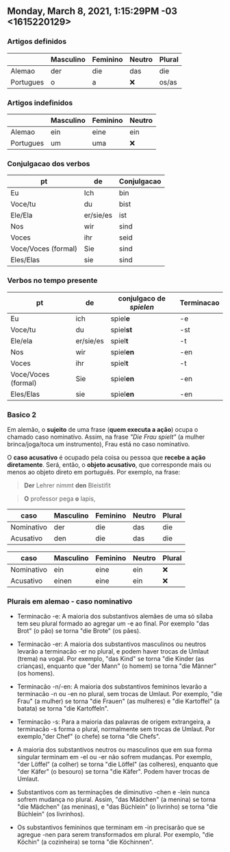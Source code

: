 ## Monday, March 8, 2021, 1:15:29PM -03 <1615220129>

### Artigos definidos

| | Masculino | Feminino | Neutro | Plural
| --- | --- | --- | --- | ---|
| Alemao | der |die | das | die |
| Portugues | o | a | :x: | os/as |

### Artigos indefinidos

| | Masculino | Feminino | Neutro |
| --- | --- | --- | --- |
| Alemao | ein | eine | ein |
| Portugues | um | uma | :x: |

### Conjulgacao dos verbos

| pt | de | Conjulgacao |
| --- | --- | --- |
| Eu | Ich | bin |
| Voce/tu | du | bist |
| Ele/Ela | er/sie/es | ist |
| Nos | wir | sind |
| Voces | ihr | seid |
| Voce/Voces (formal) | Sie | sind |
| Eles/Elas | sie | sind |

### Verbos no tempo presente

| pt | de | conjulgaco de *spielen* | Terminacao |
| --- | --- | --- | --- |
| Eu | ich | spiel**e** | -e |
| Voce/tu | du | spiel**st** | -st |
| Ele/ela | er/sie/es | spiel**t** | -t |
| Nos | wir | spiel**en** | -en |
| Voces | ihr | spiel**t** | -t |
| Voce/Voces (formal) | Sie |spiel**en** | -en |
| Eles/Elas | sie | spiel**en** | -en |

### Basico 2

Em alemão, o **sujeito** de uma frase (**quem executa a ação**) ocupa o chamado caso nominativo. Assim, na frase *"Die Frau spielt"* (a mulher brinca/joga/toca um instrumento), Frau está no caso nominativo.

O **caso acusativo** é ocupado pela coisa ou pessoa que **recebe a ação
diretamente**. Será, então, o **objeto acusativo**, que corresponde mais ou menos ao objeto direto em português. Por exemplo, na frase:

> **Der** Lehrer nimmt **den** Bleistifit

> **O** professor pega **o** lapis,

| caso | Masculino | Feminino | Neutro | Plural |
| --- | --- | --- | --- | --- |
| Nominativo | der | die | das | die |
| Acusativo | den | die | das | die |

| caso | Masculino | Feminino | Neutro | Plural |
| --- | --- | --- | --- | --- |
| Nominativo | ein | eine | ein | :x: |
| Acusativo | einen | eine | ein | :x: |

### Plurais em alemao - caso nominativo

- Terminacão -e: A maioria dos substantivos alemães de uma só sílaba tem seu plural formado ao agregar um -e ao final. Por exemplo "das Brot" (o pão) se torna "die Brote" (os pães).

- Terminacão -er: A maioria dos substantivos masculinos ou neutros levarão a terminacão -er no plural, e podem haver trocas de Umlaut (trema) na vogal. Por exemplo, "das Kind" se torna "die Kinder (as crianças), enquanto que "der Mann" (o homem) se torna "die Männer" (os homens).

- Terminacão -n/-en: A maioria dos substantivos femininos levarão a terminacão -n ou -en no plural, sem trocas de Umlaut. Por exemplo, "die Frau" (a mulher) se torna "die Frauen" (as mulheres) e "die Kartoffel" (a batata) se torna "die Kartoffeln".

- Terminacão -s: Para a maioria das palavras de origem extrangeira, a terminacão -s forma o plural, normalmente sem trocas de Umlaut. Por exemplo,"der Chef" (o chefe) se torna "die Chefs".

- A maioria dos substantivos neutros ou masculinos que em sua forma singular terminam em -el ou -er não sofrem mudanças. Por exemplo, "der Löffel" (a colher) se torna "die Löffel" (as colheres), enquanto que "der Käfer" (o besouro) se torna "die Käfer". Podem haver trocas de Umlaut.

- Substantivos com as terminações de diminutivo -chen e -lein nunca sofrem mudança no plural. Assim, "das Mädchen" (a menina) se torna "die Mädchen" (as meninas), e "das Büchlein" (o livrinho) se torna "die Büchlein" (os livrinhos).

- Os substantivos femininos que terminam em -in precisarão que se agregue -nen para serem transformados em plural. Por exemplo, "die Köchin" (a cozinheira) se torna "die Köchinnen".
